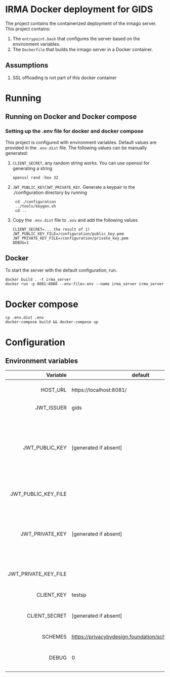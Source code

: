 # IRMA Docker deployment for GIDS
The project contains the containerized deployment of the irmago server. This project contains:

1. The `entrypoint.bash` that configures the server based on the environment variables.
1. The `Dockerfile` that builds the irmago server in a Docker container.

## Assumptions
1. SSL offloading is not part of this docker container

# Running

## Running on Docker and Docker compose

### Setting up the .env file for docker and docker compose

This project is configured with environment variables.
Default values are provided in the `.env.dist` file.
The following values can be manually generated:

1. `CLIENT_SECRET`, any random string works. You can use openssl for generating a string

       openssl rand -hex 32
1. `JWT_PUBLIC_KEY`/`JWT_PRIVATE_KEY`. Generate a keypair in the ./configuration directory by running

        cd ./configuration
        ../tools/keygen.sh
        cd ..
1. Copy the `.env.dist` file to `.env` and add the following values

       CLIENT_SECRET=... the result of 1)
       JWT_PUBLIC_KEY_FILE=/configuration/public_key.pem
       JWT_PRIVATE_KEY_FILE=/configuration/private_key.pem
       DEBUG=1

## Docker
To start the server with the default configuration, run. 
```shell script
docker build . -t irma_server
docker run -p 8081:8080 --env-file=.env --name irma_server irma_server
```

# Docker compose
```shell script
cp .env.dist .env
docker-compose build && docker-compose up
```

# Configuration

## Environment variables

| Variable | default | remark |
| ---: | --- | :--- |
| HOST_URL             | https://localhost:8081/    | The external URL on which the container is hosted. |
| JWT_ISSUER           | gids                      | The issuer of the JWT message |
| JWT_PUBLIC_KEY       | \[generated if absent]    | If JWT_PRIVATE_KEY not present, and no file is added to the container and set in JWT_PRIVATE_KEY_FILE, this value will be generated on startup of the container. The generated key is printed to the console. |
| JWT_PUBLIC_KEY_FILE  |                           | Optional method of referring to a public key file added to the container. |
| JWT_PRIVATE_KEY      | \[generated if absent]    | If JWT_PRIVATE_KEY not present, and no file is added to the container and set in JWT_PRIVATE_KEY_FILE, this value will be generated on startup of the container. |
| JWT_PRIVATE_KEY_FILE |                           | Optional method of referring to a private key file added to the container. |
| CLIENT_KEY           | testsp                    | The key of the connecting client. |
| CLIENT_SECRET        | \[generated if absent]    | The secret of the connecting client, generated and printed to the console if absent. |
| SCHEMES              | https://privacybydesign.foundation/schememanager/pbdf | Space separated list of scheme URLs |
| DEBUG                | 0                         | If 0 debugging is disabled. To enable debug info: 1=normal, 2=high |
